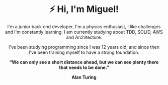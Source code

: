<h1 align="center">⚡ Hi, I'm Miguel!</h1>

<p align="center">I'm a junior back end developer, I'm a physics enthusiast, I like challenges and I'm constantly learning. I am currently studying about TDD, SOLID, AWS and Architecture.</p>
<p align="center">I've been studying programming since I was 12 years old, and since then I've been training myself to have a strong foundation.</p>

<p align="center">
  <strong>“We can only see a short distance ahead, but we can see plenty there that needs to be done.”</strong>
</p>
<p align="center"><strong>Alan Turing</strong></p>
